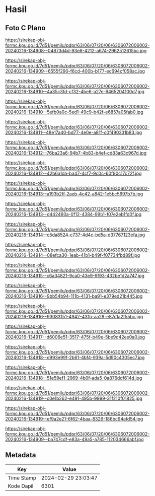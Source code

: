 # Hasil

## Foto C Plano

https://sirekap-obj-formc.kpu.go.id/7d51/pemilu/pdpr/63/06/07/20/06/6306072006002-20240216-134908--04873d4d-93e8-4212-a674-2962512615bc.jpg

https://sirekap-obj-formc.kpu.go.id/7d51/pemilu/pdpr/63/06/07/20/06/6306072006002-20240216-134909--6555f290-f6cd-400b-b177-ec694cf058ac.jpg

https://sirekap-obj-formc.kpu.go.id/7d51/pemilu/pdpr/63/06/07/20/06/6306072006002-20240216-134910--4a35c3fd-cf32-4be6-a27e-6465204100d7.jpg

https://sirekap-obj-formc.kpu.go.id/7d51/pemilu/pdpr/63/06/07/20/06/6306072006002-20240216-134910--5efb0a0c-5ed1-49c9-b42f-e6857a05fab0.jpg

https://sirekap-obj-formc.kpu.go.id/7d51/pemilu/pdpr/63/06/07/20/06/6306072006002-20240216-134911--48e17a40-bd77-4e0e-a81f-c0f490331b83.jpg

https://sirekap-obj-formc.kpu.go.id/7d51/pemilu/pdpr/63/06/07/20/06/6306072006002-20240216-134912--76ba23a6-94b7-4b83-b4ef-cd83a63c967d.jpg

https://sirekap-obj-formc.kpu.go.id/7d51/pemilu/pdpr/63/06/07/20/06/6306072006002-20240216-134912--42b6a1da-ba47-4cf7-9c0c-60f90c17c72f.jpg

https://sirekap-obj-formc.kpu.go.id/7d51/pemilu/pdpr/63/06/07/20/06/6306072006002-20240216-134913--a193b2ff-2aeb-4c42-a842-1e5bc5697b7b.jpg

https://sirekap-obj-formc.kpu.go.id/7d51/pemilu/pdpr/63/06/07/20/06/6306072006002-20240216-134913--d442460a-0f12-4384-99b1-f07e2eb1fd0f.jpg

https://sirekap-obj-formc.kpu.go.id/7d51/pemilu/pdpr/63/06/07/20/06/6306072006002-20240216-134914--c5da8524-c737-4d4c-bd5a-d37767123efa.jpg

https://sirekap-obj-formc.kpu.go.id/7d51/pemilu/pdpr/63/06/07/20/06/6306072006002-20240216-134914--08efca30-1eab-41b1-b49f-f07734fbd89f.jpg

https://sirekap-obj-formc.kpu.go.id/7d51/pemilu/pdpr/63/06/07/20/06/6306072006002-20240216-134915--c6a34821-9ca0-43e9-9f93-432be1d2a747.jpg

https://sirekap-obj-formc.kpu.go.id/7d51/pemilu/pdpr/63/06/07/20/06/6306072006002-20240216-134916--9bb54b94-111b-4131-ba91-e379ed21b445.jpg

https://sirekap-obj-formc.kpu.go.id/7d51/pemilu/pdpr/63/06/07/20/06/6306072006002-20240216-134916--93083151-4942-431b-aa28-e87c1a2f55bc.jpg

https://sirekap-obj-formc.kpu.go.id/7d51/pemilu/pdpr/63/06/07/20/06/6306072006002-20240216-134917--d6006e51-3517-475f-b49e-5be9d42ee0a0.jpg

https://sirekap-obj-formc.kpu.go.id/7d51/pemilu/pdpr/63/06/07/20/06/6306072006002-20240216-134918--d993e99f-2b61-4bf4-939a-5d90c4305ec7.jpg

https://sirekap-obj-formc.kpu.go.id/7d51/pemilu/pdpr/63/06/07/20/06/6306072006002-20240216-134918--51e59ef1-2969-4b0f-ada5-0a876ddf614d.jpg

https://sirekap-obj-formc.kpu.go.id/7d51/pemilu/pdpr/63/06/07/20/06/6306072006002-20240216-134919--c0e1b262-e491-495b-9999-31f210f01825.jpg

https://sirekap-obj-formc.kpu.go.id/7d51/pemilu/pdpr/63/06/07/20/06/6306072006002-20240216-134919--ef9a2e21-6f62-4baa-8326-186bc94afd54.jpg

https://sirekap-obj-formc.kpu.go.id/7d51/pemilu/pdpr/63/06/07/20/06/6306072006002-20240216-134909--ba747cdf-e83a-49a5-a785-112034666abf.jpg


## Metadata

| Key        | Value               |
| ---------- | ------------------- |
| Time Stamp | 2024-02-29 23:03:47 |
| Kode Dapil | 6301                |



